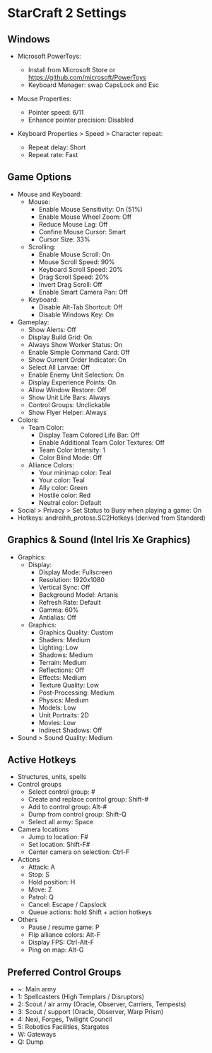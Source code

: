 # StarCraft 2 Settings

## Windows

- Microsoft PowerToys:
  - Install from Microsoft Store or https://github.com/microsoft/PowerToys
  - Keyboard Manager: swap CapsLock and Esc

- Mouse Properties:
  - Pointer speed: 6/11
  - Enhance pointer precision: Disabled

- Keyboard Properties > Speed > Character repeat:
  - Repeat delay: Short
  - Repeat rate: Fast

## Game Options

- Mouse and Keyboard:
  - Mouse:
    - Enable Mouse Sensitivity: On (51%)
    - Enable Mouse Wheel Zoom: Off
    - Reduce Mouse Lag: Off
    - Confine Mouse Cursor: Smart
    - Cursor Size: 33%
  - Scrolling:
    - Enable Mouse Scroll: On
    - Mouse Scroll Speed: 90%
    - Keyboard Scroll Speed: 20%
    - Drag Scroll Speed: 20%
    - Invert Drag Scroll: Off
    - Enable Smart Camera Pan: Off
  - Keyboard:
    - Disable Alt-Tab Shortcut: Off
    - Disable Windows Key: On
- Gameplay:
  - Show Alerts: Off
  - Display Build Grid: On
  - Always Show Worker Status: On
  - Enable Simple Command Card: Off
  - Show Current Order Indicator: On
  - Select All Larvae: Off
  - Enable Enemy Unit Selection: On
  - Display Experience Points: On
  - Allow Window Restore: Off
  - Show Unit Life Bars: Always
  - Control Groups: Unclickable
  - Show Flyer Helper: Always
- Colors:
  - Team Color:
    - Display Team Colored Life Bar: Off
    - Enable Additional Team Color Textures: Off
    - Team Color Intensity: 1
    - Color Blind Mode: Off
  - Alliance Colors:
    - Your minimap color: Teal
    - Your color: Teal
    - Ally color: Green
    - Hostile color: Red
    - Neutral color: Default
- Social > Privacy > Set Status to Busy when playing a game: On
- Hotkeys: andreihh_protoss.SC2Hotkeys (derived from Standard)

## Graphics & Sound (Intel Iris Xe Graphics)

- Graphics:
  - Display:
    - Display Mode: Fullscreen
    - Resolution: 1920x1080
    - Vertical Sync: Off
    - Background Model: Artanis
    - Refresh Rate: Default
    - Gamma: 60%
    - Antialias: Off
  - Graphics:
    - Graphics Quality: Custom
    - Shaders: Medium
    - Lighting: Low
    - Shadows: Medium
    - Terrain: Medium
    - Reflections: Off
    - Effects: Medium
    - Texture Quality: Low
    - Post-Processing: Medium
    - Physics: Medium
    - Models: Low
    - Unit Portraits: 2D
    - Movies: Low
    - Indirect Shadows: Off
- Sound > Sound Quality: Medium

## Active Hotkeys

- Structures, units, spells
- Control groups
  - Select control group: #
  - Create and replace control group: Shift-#
  - Add to control group: Alt-#
  - Dump from control group: Shift-Q
  - Select all army: Space
- Camera locations
  - Jump to location: F#
  - Set location: Shift-F#
  - Center camera on selection: Ctrl-F
- Actions
  - Attack: A
  - Stop: S
  - Hold position: H
  - Move: Z
  - Patrol: Q
  - Cancel: Escape / Capslock
  - Queue actions: hold Shift + action hotkeys
- Others
  - Pause / resume game: P
  - Flip alliance colors: Alt-F
  - Display FPS: Ctrl-Alt-F
  - Ping on map: Alt-G

## Preferred Control Groups

- ~: Main army
- 1: Spellcasters (High Templars / Disruptors)
- 2: Scout / air army (Oracle, Observer, Carriers, Tempests)
- 3: Scout / support (Oracle, Observer, Warp Prism)
- 4: Nexi, Forges, Twilight Council
- 5: Robotics Facilities, Stargates
- W: Gateways
- Q: Dump
